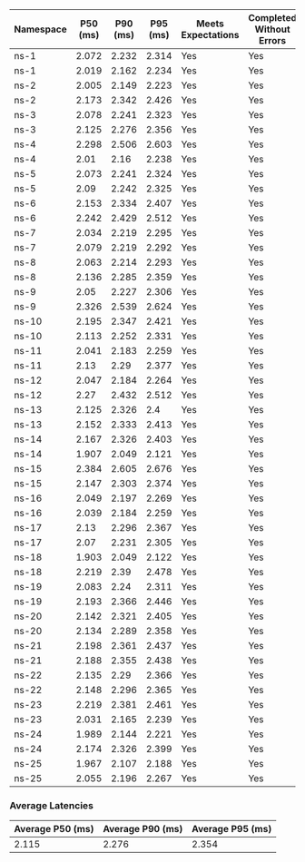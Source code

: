 | Namespace | P50 (ms) | P90 (ms) | P95 (ms) | Meets Expectations | Completed Without Errors |
|-----------|----------|----------|----------|--------------------|--------------------------|
| ns-1 | 2.072 | 2.232 | 2.314 | Yes | Yes |
| ns-1 | 2.019 | 2.162 | 2.234 | Yes | Yes |
| ns-2 | 2.005 | 2.149 | 2.223 | Yes | Yes |
| ns-2 | 2.173 | 2.342 | 2.426 | Yes | Yes |
| ns-3 | 2.078 | 2.241 | 2.323 | Yes | Yes |
| ns-3 | 2.125 | 2.276 | 2.356 | Yes | Yes |
| ns-4 | 2.298 | 2.506 | 2.603 | Yes | Yes |
| ns-4 | 2.01 | 2.16 | 2.238 | Yes | Yes |
| ns-5 | 2.073 | 2.241 | 2.324 | Yes | Yes |
| ns-5 | 2.09 | 2.242 | 2.325 | Yes | Yes |
| ns-6 | 2.153 | 2.334 | 2.407 | Yes | Yes |
| ns-6 | 2.242 | 2.429 | 2.512 | Yes | Yes |
| ns-7 | 2.034 | 2.219 | 2.295 | Yes | Yes |
| ns-7 | 2.079 | 2.219 | 2.292 | Yes | Yes |
| ns-8 | 2.063 | 2.214 | 2.293 | Yes | Yes |
| ns-8 | 2.136 | 2.285 | 2.359 | Yes | Yes |
| ns-9 | 2.05 | 2.227 | 2.306 | Yes | Yes |
| ns-9 | 2.326 | 2.539 | 2.624 | Yes | Yes |
| ns-10 | 2.195 | 2.347 | 2.421 | Yes | Yes |
| ns-10 | 2.113 | 2.252 | 2.331 | Yes | Yes |
| ns-11 | 2.041 | 2.183 | 2.259 | Yes | Yes |
| ns-11 | 2.13 | 2.29 | 2.377 | Yes | Yes |
| ns-12 | 2.047 | 2.184 | 2.264 | Yes | Yes |
| ns-12 | 2.27 | 2.432 | 2.512 | Yes | Yes |
| ns-13 | 2.125 | 2.326 | 2.4 | Yes | Yes |
| ns-13 | 2.152 | 2.333 | 2.413 | Yes | Yes |
| ns-14 | 2.167 | 2.326 | 2.403 | Yes | Yes |
| ns-14 | 1.907 | 2.049 | 2.121 | Yes | Yes |
| ns-15 | 2.384 | 2.605 | 2.676 | Yes | Yes |
| ns-15 | 2.147 | 2.303 | 2.374 | Yes | Yes |
| ns-16 | 2.049 | 2.197 | 2.269 | Yes | Yes |
| ns-16 | 2.039 | 2.184 | 2.259 | Yes | Yes |
| ns-17 | 2.13 | 2.296 | 2.367 | Yes | Yes |
| ns-17 | 2.07 | 2.231 | 2.305 | Yes | Yes |
| ns-18 | 1.903 | 2.049 | 2.122 | Yes | Yes |
| ns-18 | 2.219 | 2.39 | 2.478 | Yes | Yes |
| ns-19 | 2.083 | 2.24 | 2.311 | Yes | Yes |
| ns-19 | 2.193 | 2.366 | 2.446 | Yes | Yes |
| ns-20 | 2.142 | 2.321 | 2.405 | Yes | Yes |
| ns-20 | 2.134 | 2.289 | 2.358 | Yes | Yes |
| ns-21 | 2.198 | 2.361 | 2.437 | Yes | Yes |
| ns-21 | 2.188 | 2.355 | 2.438 | Yes | Yes |
| ns-22 | 2.135 | 2.29 | 2.366 | Yes | Yes |
| ns-22 | 2.148 | 2.296 | 2.365 | Yes | Yes |
| ns-23 | 2.219 | 2.381 | 2.461 | Yes | Yes |
| ns-23 | 2.031 | 2.165 | 2.239 | Yes | Yes |
| ns-24 | 1.989 | 2.144 | 2.221 | Yes | Yes |
| ns-24 | 2.174 | 2.326 | 2.399 | Yes | Yes |
| ns-25 | 1.967 | 2.107 | 2.188 | Yes | Yes |
| ns-25 | 2.055 | 2.196 | 2.267 | Yes | Yes |

### Average Latencies
| Average P50 (ms) | Average P90 (ms) | Average P95 (ms) |
|------------------|------------------|------------------|
| 2.115 | 2.276 | 2.354 |
